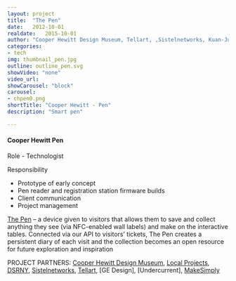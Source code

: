 ```yaml
---
layout: project
title:  "The Pen"
date:   2012-10-01
realdate:   2015-10-01
author: "Cooper Hewitt Design Museum, Tellart, ,Sistelnetworks, Kuan-Ju Wu"
categories:
- tech
img: thumbnail_pen.jpg
outline: outline_pen.svg
showVideo: "none"
video_url:
showCarousel: "block"
carousel:
- chpen0.png
shortTitle: "Cooper Hewitt - Pen"
description: "Smart pen"

---
```

#### Cooper Hewitt Pen ####

Role - Technologist

Responsibility

- Prototype of early concept
- Pen reader and registration station firmware builds
- Client communication
- Project management



[The Pen](http://www.cooperhewitt.org/new-experience/designing-pen/) – a device given to visitors that allows them to save and collect anything they see (via NFC-enabled wall labels) and make on the interactive tables. Connected via our API to visitors’ tickets, The Pen creates a persistent diary of each visit and the collection becomes an open resource for future exploration and inspiration

PROJECT PARTNERS:
[Cooper Hewitt Design Museum](http://thesecretlittleagency.com/),
[Local Projects](http://localprojects.net/),
[DSRNY](http://www.dsrny.com/),
[Sistelnetworks](http://www.octopd.com/),
[Tellart](http://tellart.com),
[GE Design],
[Undercurrent],
[MakeSimply](http://makesimp.ly/)
